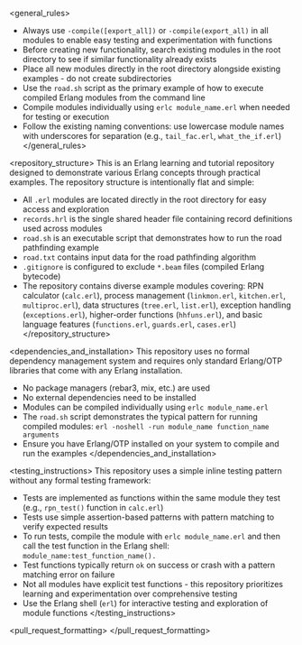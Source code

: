 <general_rules>
- Always use `-compile([export_all])` or `-compile(export_all)` in all modules to enable easy testing and experimentation with functions
- Before creating new functionality, search existing modules in the root directory to see if similar functionality already exists
- Place all new modules directly in the root directory alongside existing examples - do not create subdirectories
- Use the `road.sh` script as the primary example of how to execute compiled Erlang modules from the command line
- Compile modules individually using `erlc module_name.erl` when needed for testing or execution
- Follow the existing naming conventions: use lowercase module names with underscores for separation (e.g., `tail_fac.erl`, `what_the_if.erl`)
</general_rules>

<repository_structure>
This is an Erlang learning and tutorial repository designed to demonstrate various Erlang concepts through practical examples. The repository structure is intentionally flat and simple:

- All `.erl` modules are located directly in the root directory for easy access and exploration
- `records.hrl` is the single shared header file containing record definitions used across modules
- `road.sh` is an executable script that demonstrates how to run the road pathfinding example
- `road.txt` contains input data for the road pathfinding algorithm
- `.gitignore` is configured to exclude `*.beam` files (compiled Erlang bytecode)
- The repository contains diverse example modules covering: RPN calculator (`calc.erl`), process management (`linkmon.erl`, `kitchen.erl`, `multiproc.erl`), data structures (`tree.erl`, `list.erl`), exception handling (`exceptions.erl`), higher-order functions (`hhfuns.erl`), and basic language features (`functions.erl`, `guards.erl`, `cases.erl`)
</repository_structure>

<dependencies_and_installation>
This repository uses no formal dependency management system and requires only standard Erlang/OTP libraries that come with any Erlang installation.

- No package managers (rebar3, mix, etc.) are used
- No external dependencies need to be installed
- Modules can be compiled individually using `erlc module_name.erl`
- The `road.sh` script demonstrates the typical pattern for running compiled modules: `erl -noshell -run module_name function_name arguments`
- Ensure you have Erlang/OTP installed on your system to compile and run the examples
</dependencies_and_installation>

<testing_instructions>
This repository uses a simple inline testing pattern without any formal testing framework:

- Tests are implemented as functions within the same module they test (e.g., `rpn_test()` function in `calc.erl`)
- Tests use simple assertion-based patterns with pattern matching to verify expected results
- To run tests, compile the module with `erlc module_name.erl` and then call the test function in the Erlang shell: `module_name:test_function_name().`
- Test functions typically return `ok` on success or crash with a pattern matching error on failure
- Not all modules have explicit test functions - this repository prioritizes learning and experimentation over comprehensive testing
- Use the Erlang shell (`erl`) for interactive testing and exploration of module functions
</testing_instructions>

<pull_request_formatting>
</pull_request_formatting>
